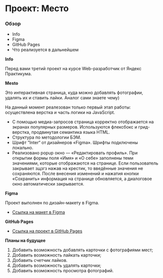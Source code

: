 # Проект: Место

### Обзор
* Info
* Figma
* GitHub Pages
* Что реализуется в дальнейшем

**Info**

Перед вами третий проект на курсе Web-разработчик от Яндекс Практикума.

**Mesto** 

Это интерактивная страница, куда можно добавлять фотографии, удалять их и ставить лайки. Аналог сами знаете чему)

На данный момент реалезован только первый этап работы: осуществлена верстка и часть логики на JavaScript.

* С помощью медиа-запросов страница корректно отображается на экранах популярных размеров. Используются флексбокс и грид-верстка, продвинутая семантика языка HTML.
* Структура по методологии БЭМ.
* Шрифт ”Inter“ от дизайнеров «Figma». Шрифты подключены локально.
* Реализовано popup окно — «Редактировать профиль». При открытии формы поля «Имя» и «О себе» заполнены теми значениями, которые отображаются на странице. Если пользователь закрывает зщзгз нажав на крестик, то введённые значения не сохраняются. После внесения изменений и нажатия кнопки «Сохранить» информация на странице обновляется, а диалоговое окно автоматически закрывается.

**Figma**

Проект выполнен по дизайн-макету в Figma.
* [Ссылка на макет в Figma](https://www.figma.com/file/2cn9N9jSkmxD84oJik7xL7/JavaScript.-Sprint-4?node-id=0%3A1)

**GitHub Pages**

* [Ссылка на проект в GitHub Pages](https://leh1ch.github.io/mesto/Index.html)

**Планы на будущее**

1. Добавить возможность добавлять карточки с фотографиями мест;
2. Добавить возможность лайкать карточки;
3. Добавить счетчик лайков.
4. Добавить возможность удалять карточки;
5. Добавить возможность просмотра фотографий.